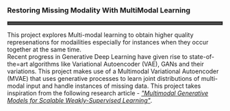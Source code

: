 <h3>Restoring Missing Modality With MultiModal Learning</h3>

<hr style="border: 4px double grey"></hr>

This project explores Multi-modal learning to obtain higher quality represenations for modailities especially for instances when they occur together at the same time.
<br>
Recent progress in Generative Deep Learning have given rise to state-of-the=art algorithms like Variational Autoencoder (VAE), GANs and their variations. This project makes use of a Multimodal Variational Autoencoder (MVAE) that uses generative processes to learn joint distributions of multi-modal input and handle instances of missing data.
This project takes inspiration from the following research article - <em><a href="https://arxiv.org/pdf/1802.05335.pdf">"Multimodal Generative Models for Scalable Weakly-Supervised Learning"</a></em>.